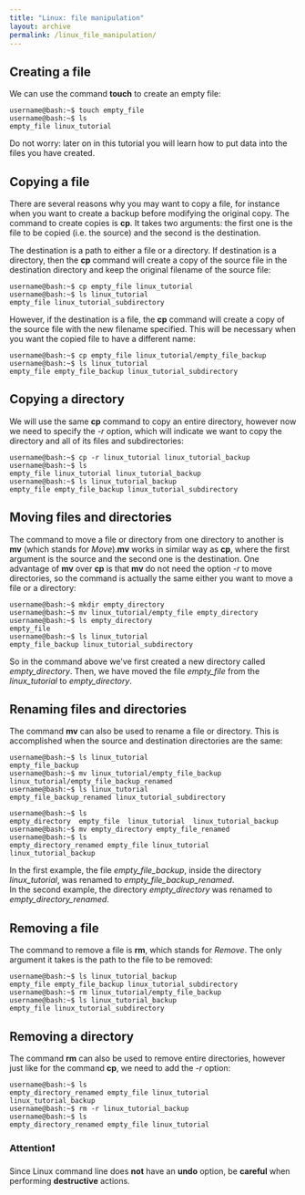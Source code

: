 ```yaml
---  
title: "Linux: file manipulation"  
layout: archive 
permalink: /linux_file_manipulation/
---  
```


## Creating a file <a name="creating-a-file"></a> 
We can use the command **touch** to create an empty file:  
```console  
username@bash:~$ touch empty_file 
username@bash:~$ ls   
empty_file linux_tutorial 
``` 
Do not worry: later on in this tutorial you will learn how to put data into the files you have created.  

## Copying a file <a name="copying-a-file"></a>  
There are several reasons why you may want to copy a file, for instance when you want to create a backup before modifying the original copy. The command to create copies is **cp**. It takes two arguments: the first one is the file to be copied (i.e. the source) and the second is the destination. 

The destination is a path to either a file or a directory. If destination is a directory, then the **cp** command will create a copy of the source file in the destination directory and keep the original filename of the source file:  
```console  
username@bash:~$ cp empty_file linux_tutorial 
username@bash:~$ ls linux_tutorial  
empty_file linux_tutorial_subdirectory
``` 
However, if the destination is a file, the **cp** command will create a copy of the source file with the new filename specified. This will be necessary when you want the copied file to have a different name:    
```console  
username@bash:~$ cp empty_file linux_tutorial/empty_file_backup 
username@bash:~$ ls linux_tutorial  
empty_file empty_file_backup linux_tutorial_subdirectory
```  

## Copying a directory <a name="copying-a-directory"></a>  
We will use the same **cp** command to copy an entire directory, however now we need to specify the *-r* option, which will indicate we want to copy the directory and all of its files and subdirectories:  
```console  
username@bash:~$ cp -r linux_tutorial linux_tutorial_backup 
username@bash:~$ ls   
empty_file linux_tutorial linux_tutorial_backup 
username@bash:~$ ls linux_tutorial_backup  
empty_file empty_file_backup linux_tutorial_subdirectory
```  

## Moving files and directories <a name="moving-files-and-directories"></a>  
The command to move a file or directory from one directory to another is **mv** (which stands for *Move*).**mv** works in similar way as **cp**, where the first argument is the source and the second one is the destination. One advantage of **mv** over **cp** is that **mv** do not need the option *-r* to move directories, so the command is actually the same either you want to move a file or a directory:  
```console  
username@bash:~$ mkdir empty_directory
username@bash:~$ mv linux_tutorial/empty_file empty_directory
username@bash:~$ ls empty_directory 
empty_file 
username@bash:~$ ls linux_tutorial  
empty_file_backup linux_tutorial_subdirectory
```  
So in the command above we've first created a new directory called *empty_directory*. Then, we have moved the file *empty_file* from the *linux_tutorial* to *empty_directory*.  

## Renaming files and directories <a name="renaming-files-and-directories"></a>  
The command **mv** can also be used to rename a file or directory. This is accomplished when the source and destination directories are the same:  
```console  
username@bash:~$ ls linux_tutorial
empty_file_backup  
username@bash:~$ mv linux_tutorial/empty_file_backup linux_tutorial/empty_file_backup_renamed 
username@bash:~$ ls linux_tutorial  
empty_file_backup_renamed linux_tutorial_subdirectory
```  
```console  
username@bash:~$ ls  
empty_directory  empty_file  linux_tutorial  linux_tutorial_backup
username@bash:~$ mv empty_directory empty_file_renamed 
username@bash:~$ ls  
empty_directory_renamed empty_file linux_tutorial linux_tutorial_backup
```  
In the first example, the file *empty_file_backup*, inside the directory *linux_tutorial*, was renamed to *empty_file_backup_renamed*.  
In the second example, the directory *empty_directory* was renamed to *empty_directory_renamed*.

## Removing a file <a name="removing-a-file"></a>  
The command to remove a file is **rm**, which stands for *Remove*. The only argument it takes is the path to the file to be removed:  
```console  
username@bash:~$ ls linux_tutorial_backup  
empty_file empty_file_backup linux_tutorial_subdirectory 
username@bash:~$ rm linux_tutorial/empty_file_backup  
username@bash:~$ ls linux_tutorial_backup  
empty_file linux_tutorial_subdirectory
```  

## Removing a directory <a name="removing-a-directory"></a> 
The command **rm** can also be used to remove entire directories, however just like for the command **cp**, we need to add the *-r* option:  
```console  
username@bash:~$ ls  
empty_directory_renamed empty_file linux_tutorial linux_tutorial_backup
username@bash:~$ rm -r linux_tutorial_backup 
username@bash:~$ ls  
empty_directory_renamed empty_file linux_tutorial
``` 

### Attention:exclamation: 
Since Linux command line does **not** have an **undo** option, be **careful** when performing **destructive** actions. 
